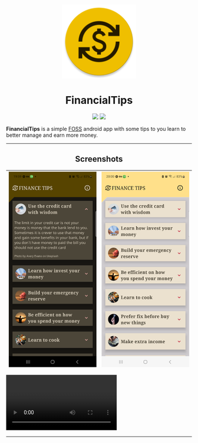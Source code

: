 <p align="center">
  <a href=""><img width="200" height="200" src="https://github.com/yleseverino/30FinancialTipsApp/blob/main/app/src/main/res/mipmap-xxxhdpi/ic_launcher_round.png"></a>
</p>
<h1 align="center">FinancialTips</h1>

<p align="center">
  <a href="https://www.android.com"><img src="https://forthebadge.com/images/badges/built-for-android.svg"></a> <a href="https://www.github.com/starry69"><img src="https://forthebadge.com/images/badges/built-with-love.svg"/></a>
</p>


**FinancialTips** is a simple [FOSS](https://en.m.wikipedia.org/wiki/Free_and_open-source_software) android app with some tips to you learn to better manage and earn more money.

------

<h2 align="center">Screenshots</h2>

| ![](https://github.com/yleseverino/30FinancialTipsApp/blob/main/fastlane/metadata/android/en-US/images/phoneScreenshots/1.png)| ![](https://github.com/yleseverino/30FinancialTipsApp/blob/main/fastlane/metadata/android/en-US/images/phoneScreenshots/2.png)  |
|-------------------------------------------------------|-------------------------------------------------------|



![](https://github.com/yleseverino/30FinancialTipsApp/demo_video.mp4)

------